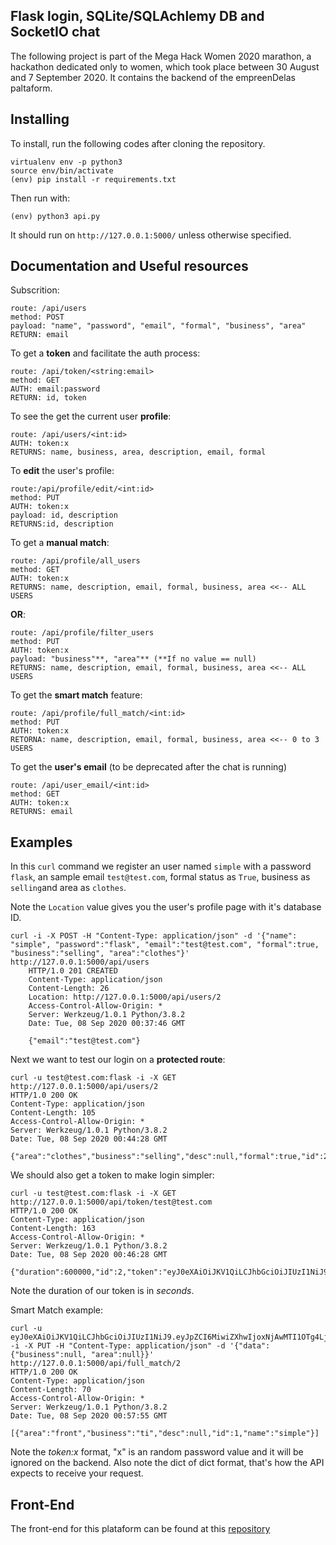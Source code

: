 ## Flask login, SQLite/SQLAchlemy DB and SocketIO chat

The following project is part of the Mega Hack Women 2020 marathon, a hackathon dedicated only to women, which took place between 30 August and 7 September 2020. It contains the backend of the empreenDelas paltaform.

## Installing
To install, run the following codes after cloning the repository.

    virtualenv env -p python3
    source env/bin/activate
    (env) pip install -r requirements.txt
Then run with:

    (env) python3 api.py
It should run on `http://127.0.0.1:5000/` unless otherwise specified.

## Documentation and Useful resources

Subscrition:

    route: /api/users
    method: POST
    payload: "name", "password", "email", "formal", "business", "area"
    RETURN: email

To get a **token** and facilitate the auth process:

    route: /api/token/<string:email>
    method: GET
    AUTH: email:password
    RETURN: id, token
To see the get the current user **profile**:

    route: /api/users/<int:id>
    AUTH: token:x
    RETURNS: name, business, area, description, email, formal
To **edit** the user's profile:

    route:/api/profile/edit/<int:id>
    method: PUT
    AUTH: token:x
    payload: id, description
    RETURNS:id, description
To get a **manual match**:

    route: /api/profile/all_users
    method: GET
    AUTH: token:x
    RETURNS: name, description, email, formal, business, area <<-- ALL USERS
**OR**:

    route: /api/profile/filter_users
    method: PUT
    AUTH: token:x
    payload: "business"**, "area"** (**If no value == null)
    RETURNS: name, description, email, formal, business, area <<-- ALL USERS

To get the **smart match** feature:

    route: /api/profile/full_match/<int:id>
    method: PUT
    AUTH: token:x
    RETORNA: name, description, email, formal, business, area <<-- 0 to 3 USERS
To get the **user's email** (to be deprecated after the chat is running)

    route: /api/user_email/<int:id>
    method: GET
    AUTH: token:x
    RETURNS: email

## Examples
In this `curl` command we register an user named `simple` with a password `flask`, an sample email `test@test.com`, formal status as `True`, business as `selling`and area as `clothes`.

Note the `Location` value gives you the user's profile page with it's database ID. 
   

    curl -i -X POST -H "Content-Type: application/json" -d '{"name": "simple", "password":"flask", "email":"test@test.com", "formal":true, "business":"selling", "area":"clothes"}' http://127.0.0.1:5000/api/users
        HTTP/1.0 201 CREATED
        Content-Type: application/json
        Content-Length: 26
        Location: http://127.0.0.1:5000/api/users/2
        Access-Control-Allow-Origin: *
        Server: Werkzeug/1.0.1 Python/3.8.2
        Date: Tue, 08 Sep 2020 00:37:46 GMT
        
        {"email":"test@test.com"}
Next we want to test our login on a **protected route**:

    curl -u test@test.com:flask -i -X GET http://127.0.0.1:5000/api/users/2
    HTTP/1.0 200 OK
    Content-Type: application/json
    Content-Length: 105
    Access-Control-Allow-Origin: *
    Server: Werkzeug/1.0.1 Python/3.8.2
    Date: Tue, 08 Sep 2020 00:44:28 GMT
    
    {"area":"clothes","business":"selling","desc":null,"formal":true,"id":2,"name":"simple","schedule":null}

We should also get a token to make login simpler:

    curl -u test@test.com:flask -i -X GET http://127.0.0.1:5000/api/token/test@test.com
    HTTP/1.0 200 OK
    Content-Type: application/json
    Content-Length: 163
    Access-Control-Allow-Origin: *
    Server: Werkzeug/1.0.1 Python/3.8.2
    Date: Tue, 08 Sep 2020 00:46:28 GMT
    
    {"duration":600000,"id":2,"token":"eyJ0eXAiOiJKV1QiLCJhbGciOiJIUzI1NiJ9.eyJpZCI6MiwiZXhwIjoxNjAwMTI1OTg4LjYzNDEyMjh9.bUioStCRa1S7_oz7byVF7mnZXuvCE7K0yzu0xooyN3k"}
    
Note the duration of our token is in *seconds*.


Smart Match example:

    curl -u eyJ0eXAiOiJKV1QiLCJhbGciOiJIUzI1NiJ9.eyJpZCI6MiwiZXhwIjoxNjAwMTI1OTg4LjYzNDEyMjh9.bUioStCRa1S7_oz7byVF7mnZXuvCE7K0yzu0xooyN3k:x -i -X PUT -H "Content-Type: application/json" -d '{"data":{"business":null, "area":null}}' http://127.0.0.1:5000/api/full_match/2
    HTTP/1.0 200 OK
    Content-Type: application/json
    Content-Length: 70
    Access-Control-Allow-Origin: *
    Server: Werkzeug/1.0.1 Python/3.8.2
    Date: Tue, 08 Sep 2020 00:57:55 GMT
    
    [{"area":"front","business":"ti","desc":null,"id":1,"name":"simple"}]
Note the *token:x* format, "x" is an random password value and it will be ignored on the backend. Also note the dict of dict format, that's how the API expects to receive your request.

## Front-End
The front-end for this plataform can be found at this [repository](https://github.com/lzcee/mega-hack-women)
